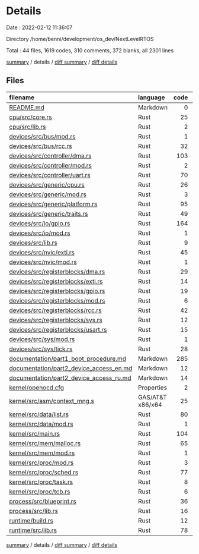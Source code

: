 # Details

Date : 2022-02-12 11:36:07

Directory /home/benni/development/os_dev/NextLevelRTOS

Total : 44 files,  1619 codes, 310 comments, 372 blanks, all 2301 lines

[summary](results.md) / details / [diff summary](diff.md) / [diff details](diff-details.md)

## Files
| filename | language | code | comment | blank | total |
| :--- | :--- | ---: | ---: | ---: | ---: |
| [README.md](/README.md) | Markdown | 0 | 0 | 1 | 1 |
| [cpu/src/core.rs](/cpu/src/core.rs) | Rust | 25 | 6 | 2 | 33 |
| [cpu/src/lib.rs](/cpu/src/lib.rs) | Rust | 2 | 0 | 1 | 3 |
| [devices/src/bus/mod.rs](/devices/src/bus/mod.rs) | Rust | 1 | 0 | 1 | 2 |
| [devices/src/bus/rcc.rs](/devices/src/bus/rcc.rs) | Rust | 32 | 22 | 10 | 64 |
| [devices/src/controller/dma.rs](/devices/src/controller/dma.rs) | Rust | 103 | 5 | 22 | 130 |
| [devices/src/controller/mod.rs](/devices/src/controller/mod.rs) | Rust | 2 | 0 | 1 | 3 |
| [devices/src/controller/uart.rs](/devices/src/controller/uart.rs) | Rust | 70 | 22 | 12 | 104 |
| [devices/src/generic/cpu.rs](/devices/src/generic/cpu.rs) | Rust | 26 | 1 | 4 | 31 |
| [devices/src/generic/mod.rs](/devices/src/generic/mod.rs) | Rust | 3 | 0 | 1 | 4 |
| [devices/src/generic/platform.rs](/devices/src/generic/platform.rs) | Rust | 95 | 4 | 11 | 110 |
| [devices/src/generic/traits.rs](/devices/src/generic/traits.rs) | Rust | 49 | 41 | 6 | 96 |
| [devices/src/io/gpio.rs](/devices/src/io/gpio.rs) | Rust | 164 | 31 | 20 | 215 |
| [devices/src/io/mod.rs](/devices/src/io/mod.rs) | Rust | 1 | 0 | 1 | 2 |
| [devices/src/lib.rs](/devices/src/lib.rs) | Rust | 9 | 0 | 2 | 11 |
| [devices/src/nvic/exti.rs](/devices/src/nvic/exti.rs) | Rust | 45 | 24 | 11 | 80 |
| [devices/src/nvic/mod.rs](/devices/src/nvic/mod.rs) | Rust | 1 | 0 | 1 | 2 |
| [devices/src/registerblocks/dma.rs](/devices/src/registerblocks/dma.rs) | Rust | 29 | 10 | 4 | 43 |
| [devices/src/registerblocks/exti.rs](/devices/src/registerblocks/exti.rs) | Rust | 14 | 6 | 2 | 22 |
| [devices/src/registerblocks/gpio.rs](/devices/src/registerblocks/gpio.rs) | Rust | 19 | 16 | 3 | 38 |
| [devices/src/registerblocks/mod.rs](/devices/src/registerblocks/mod.rs) | Rust | 6 | 0 | 1 | 7 |
| [devices/src/registerblocks/rcc.rs](/devices/src/registerblocks/rcc.rs) | Rust | 42 | 17 | 3 | 62 |
| [devices/src/registerblocks/sys.rs](/devices/src/registerblocks/sys.rs) | Rust | 12 | 10 | 3 | 25 |
| [devices/src/registerblocks/usart.rs](/devices/src/registerblocks/usart.rs) | Rust | 15 | 10 | 2 | 27 |
| [devices/src/sys/mod.rs](/devices/src/sys/mod.rs) | Rust | 1 | 0 | 1 | 2 |
| [devices/src/sys/tick.rs](/devices/src/sys/tick.rs) | Rust | 28 | 2 | 8 | 38 |
| [documentation/part1_boot_procedure.md](/documentation/part1_boot_procedure.md) | Markdown | 285 | 0 | 132 | 417 |
| [documentation/part2_device_access_en.md](/documentation/part2_device_access_en.md) | Markdown | 12 | 0 | 5 | 17 |
| [documentation/part2_device_access_ru.md](/documentation/part2_device_access_ru.md) | Markdown | 14 | 0 | 8 | 22 |
| [kernel/openocd.cfg](/kernel/openocd.cfg) | Properties | 2 | 3 | 2 | 7 |
| [kernel/src/asm/context_mng.s](/kernel/src/asm/context_mng.s) | GAS/AT&T x86/x64 | 25 | 9 | 7 | 41 |
| [kernel/src/data/list.rs](/kernel/src/data/list.rs) | Rust | 80 | 6 | 5 | 91 |
| [kernel/src/data/mod.rs](/kernel/src/data/mod.rs) | Rust | 1 | 0 | 1 | 2 |
| [kernel/src/main.rs](/kernel/src/main.rs) | Rust | 104 | 14 | 18 | 136 |
| [kernel/src/mem/malloc.rs](/kernel/src/mem/malloc.rs) | Rust | 65 | 1 | 8 | 74 |
| [kernel/src/mem/mod.rs](/kernel/src/mem/mod.rs) | Rust | 1 | 0 | 1 | 2 |
| [kernel/src/proc/mod.rs](/kernel/src/proc/mod.rs) | Rust | 3 | 0 | 1 | 4 |
| [kernel/src/proc/sched.rs](/kernel/src/proc/sched.rs) | Rust | 77 | 15 | 18 | 110 |
| [kernel/src/proc/task.rs](/kernel/src/proc/task.rs) | Rust | 8 | 0 | 2 | 10 |
| [kernel/src/proc/tcb.rs](/kernel/src/proc/tcb.rs) | Rust | 6 | 4 | 1 | 11 |
| [process/src/blueprint.rs](/process/src/blueprint.rs) | Rust | 36 | 9 | 7 | 52 |
| [process/src/lib.rs](/process/src/lib.rs) | Rust | 16 | 0 | 2 | 18 |
| [runtime/build.rs](/runtime/build.rs) | Rust | 12 | 4 | 5 | 21 |
| [runtime/src/lib.rs](/runtime/src/lib.rs) | Rust | 78 | 18 | 15 | 111 |

[summary](results.md) / details / [diff summary](diff.md) / [diff details](diff-details.md)